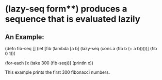# (lazy-seq form**) produces a sequence that is evaluated lazily

## An Example:

  (defn fib-seq []
    (let [fib (lambda [a b]
                (lazy-seq (cons a (fib b (+ a b)))))]
      (fib 0 1)))

  (for-each [x (take 300 (fib-seq))]
    (println x))

This example prints the first 300 fibonacci numbers.
